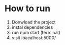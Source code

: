 # How to run

1. Donwload the project
2. instal dependencies
3. run npm start (terminal) 
4. visit loacalhost:5000/             
